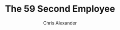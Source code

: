 ---
layout: episode
title: "The 59 Second Employee"
slug: "7"
explicit: false
author: "Chris Alexander"
summary: "A critique of the One Minute Manager"
description: "This book is a mimic and parody of the One Minute Manager series, helping employees stay one step ahead of their One Minute-adhering boss."
has_image: true
duration: "2:02"
length: 4089607
book:
    title: "The 59 Second Employee"
    author: "Andre"
    link: "http://g.chris-alexander.co.uk?id=1274X516320&xs=1&url=https%3A%2F%2Fwww.amazon.co.uk%2F59-Second-Employee-Second-One-Minute-Manager%2Fdp%2F0595145000%2Fref%3Dsr_1_1%3Fdchild%3D1%26keywords%3Dthe%2B59%2Bsecond%2Bemployee%26qid%3D1593970331%26sr%3D8-1"
---